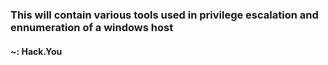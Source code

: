 ### This will contain various tools used in privilege escalation and ennumeration of a windows host

#### ~: Hack.You
